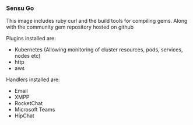 ### Sensu Go

This image includes ruby curl and the build tools for compiling gems. Along with the community gem repository hosted on github

Plugins installed are:

- Kubernetes (Allowing monitoring of cluster resources, pods, services, nodes etc)
- http
- aws

Handlers installed are:

- Email
- XMPP
- RocketChat
- Microsoft Teams
- HipChat
